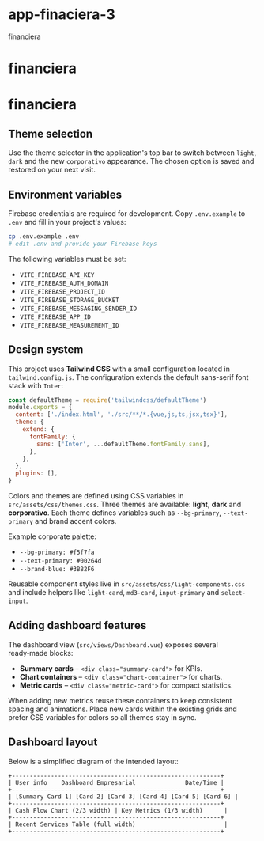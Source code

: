 # app-finaciera-3
financiera
# financiera
# financiera

## Theme selection

Use the theme selector in the application's top bar to switch between `light`, `dark` and the new `corporativo` appearance. The chosen option is saved and restored on your next visit.

## Environment variables

Firebase credentials are required for development. Copy `.env.example` to `.env` and fill in your project's values:

```bash
cp .env.example .env
# edit .env and provide your Firebase keys
```

The following variables must be set:

- `VITE_FIREBASE_API_KEY`
- `VITE_FIREBASE_AUTH_DOMAIN`
- `VITE_FIREBASE_PROJECT_ID`
- `VITE_FIREBASE_STORAGE_BUCKET`
- `VITE_FIREBASE_MESSAGING_SENDER_ID`
- `VITE_FIREBASE_APP_ID`
- `VITE_FIREBASE_MEASUREMENT_ID`

## Design system

This project uses **Tailwind CSS** with a small configuration located in `tailwind.config.js`. The configuration extends the default sans-serif font stack with `Inter`:

```js
const defaultTheme = require('tailwindcss/defaultTheme')
module.exports = {
  content: ['./index.html', './src/**/*.{vue,js,ts,jsx,tsx}'],
  theme: {
    extend: {
      fontFamily: {
        sans: ['Inter', ...defaultTheme.fontFamily.sans],
      },
    },
  },
  plugins: [],
}
```

Colors and themes are defined using CSS variables in `src/assets/css/themes.css`. Three themes are available: **light**, **dark** and **corporativo**. Each theme defines variables such as `--bg-primary`, `--text-primary` and brand accent colors.

Example corporate palette:
- `--bg-primary: #f5f7fa`
- `--text-primary: #00264d`
- `--brand-blue: #3B82F6`

Reusable component styles live in `src/assets/css/light-components.css` and include helpers like `light-card`, `md3-card`, `input-primary` and `select-input`.

## Adding dashboard features

The dashboard view (`src/views/Dashboard.vue`) exposes several ready‑made blocks:

- **Summary cards** – `<div class="summary-card">` for KPIs.
- **Chart containers** – `<div class="chart-container">` for charts.
- **Metric cards** – `<div class="metric-card">` for compact statistics.

When adding new metrics reuse these containers to keep consistent spacing and animations. Place new cards within the existing grids and prefer CSS variables for colors so all themes stay in sync.

## Dashboard layout

Below is a simplified diagram of the intended layout:

```
+-----------------------------------------------------------+
| User info    Dashboard Empresarial              Date/Time |
+-----------------------------------------------------------+
| [Summary Card 1] [Card 2] [Card 3] [Card 4] [Card 5] [Card 6] |
+-----------------------------------------------------------+
| Cash Flow Chart (2/3 width) | Key Metrics (1/3 width)      |
+-----------------------------------------------------------+
| Recent Services Table (full width)                         |
+-----------------------------------------------------------+
```

